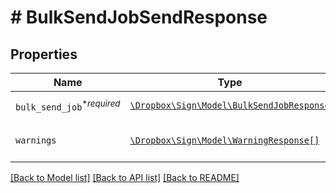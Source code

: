 # # BulkSendJobSendResponse



## Properties

Name | Type | Description | Notes
------------ | ------------- | ------------- | -------------
| `bulk_send_job`<sup>*_required_</sup> | [```\Dropbox\Sign\Model\BulkSendJobResponse```](BulkSendJobResponse.md) | REPLACE_ME_WITH_DESCRIPTION_BEGIN  REPLACE_ME_WITH_DESCRIPTION_END |  |
| `warnings` | [```\Dropbox\Sign\Model\WarningResponse[]```](WarningResponse.md) | REPLACE_ME_WITH_DESCRIPTION_BEGIN A list of warnings. REPLACE_ME_WITH_DESCRIPTION_END |  |

[[Back to Model list]](../../README.md#models) [[Back to API list]](../../README.md#endpoints) [[Back to README]](../../README.md)

